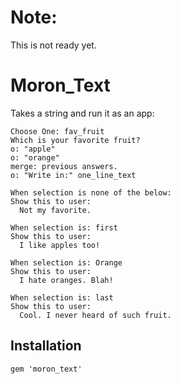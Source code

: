 
# Note:

This is not ready yet.

# Moron_Text

Takes a string and run it as an app:

    Choose One: fav_fruit
    Which is your favorite fruit?
    o: "apple"
    o: "orange"
    merge: previous answers.
    o: "Write in:" one_line_text

    When selection is none of the below:
    Show this to user:
      Not my favorite.

    When selection is: first
    Show this to user:
      I like apples too!

    When selection is: Orange
    Show this to user:
      I hate oranges. Blah!

    When selection is: last
    Show this to user:
      Cool. I never heard of such fruit.

## Installation

    gem 'moron_text'

